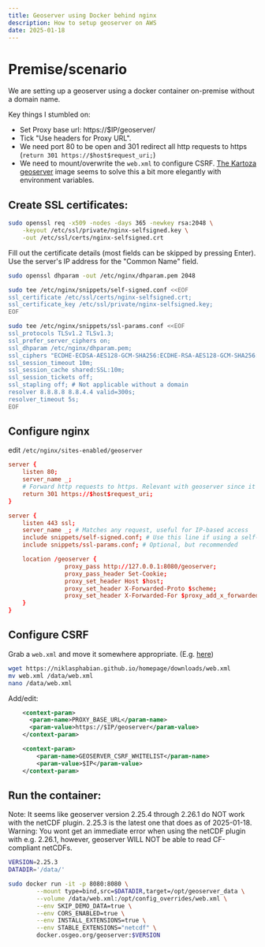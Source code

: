 ```yaml
---
title: Geoserver using Docker behind nginx
description: How to setup geoserver on AWS
date: 2025-01-18
---
```


# Premise/scenario
We are setting up a geoserver using a docker container on-premise without a domain name.

Key things I stumbled on:
- Set Proxy base url: https://$IP/geoserver/
- Tick "Use headers for Proxy URL".
- We need port 80 to be open and 301 redirect all http requests to https (`return 301 https://$host$request_uri;`)
- We need to mount/overwrite the `web.xml` to configure CSRF. [The Kartoza geoserver](https://github.com/kartoza/docker-geoserver) image seems to solve this a bit more elegantly with environment variables.

## Create SSL certificates:
```bash
sudo openssl req -x509 -nodes -days 365 -newkey rsa:2048 \
    -keyout /etc/ssl/private/nginx-selfsigned.key \
    -out /etc/ssl/certs/nginx-selfsigned.crt
```
Fill out the certificate details (most fields can be skipped by pressing Enter). Use the server's IP address for the "Common Name" field.


```bash
sudo openssl dhparam -out /etc/nginx/dhparam.pem 2048
```

```bash
sudo tee /etc/nginx/snippets/self-signed.conf <<EOF
ssl_certificate /etc/ssl/certs/nginx-selfsigned.crt;
ssl_certificate_key /etc/ssl/private/nginx-selfsigned.key;
EOF
```

```bash
sudo tee /etc/nginx/snippets/ssl-params.conf <<EOF
ssl_protocols TLSv1.2 TLSv1.3;
ssl_prefer_server_ciphers on;
ssl_dhparam /etc/nginx/dhparam.pem;
ssl_ciphers "ECDHE-ECDSA-AES128-GCM-SHA256:ECDHE-RSA-AES128-GCM-SHA256:ECDHE-ECDSA-AES256-GCM-SHA384:ECDHE-RSA-AES256-GCM-SHA384:DHE-RSA-AES128-GCM-SHA256:DHE-RSA-AES256-GCM-SHA384";
ssl_session_timeout 10m;
ssl_session_cache shared:SSL:10m;
ssl_session_tickets off;
ssl_stapling off; # Not applicable without a domain
resolver 8.8.8.8 8.8.4.4 valid=300s;
resolver_timeout 5s;
EOF
```

## Configure nginx
edit `/etc/nginx/sites-enabled/geoserver`

```conf
server {
    listen 80;
    server_name _;
    # Forward http requests to https. Relevant with geoserver since it generates http urls
    return 301 https://$host$request_uri;
}

server {
    listen 443 ssl;
    server_name _; # Matches any request, useful for IP-based access
    include snippets/self-signed.conf; # Use this line if using a self-signed certificate
    include snippets/ssl-params.conf; # Optional, but recommended

    location /geoserver {
                proxy_pass http://127.0.0.1:8080/geoserver;
                proxy_pass_header Set-Cookie;
                proxy_set_header Host $host;
                proxy_set_header X-Forwarded-Proto $scheme;
                proxy_set_header X-Forwarded-For $proxy_add_x_forwarded_for;
    }
}
```


## Configure CSRF
Grab a `web.xml` and move it somewhere appropriate. (E.g. [here](/homepage/downloads/web.xml))

```bash
wget https://niklasphabian.github.io/homepage/downloads/web.xml
mv web.xml /data/web.xml
nano /data/web.xml
```

Add/edit:
```xml
    <context-param>
      <param-name>PROXY_BASE_URL</param-name>
      <param-value>https://$IP/geoserver</param-value>
    </context-param>

    <context-param>
        <param-name>GEOSERVER_CSRF_WHITELIST</param-name>
        <param-value>$IP</param-value>
    </context-param>
```

## Run the container:
Note: It seems like geoserver version 2.25.4 through 2.26.1 do NOT work with the netCDF plugin.
2.25.3 is the latest one that does as of 2025-01-18.
Warning: You wont get an immediate error when using the netCDF plugin with e.g. 2.26.1, however, geoserver WILL NOT be able to read CF-compliant netCDFs.


```bash
VERSION=2.25.3
DATADIR='/data/'

sudo docker run -it -p 8080:8080 \
        --mount type=bind,src=$DATADIR,target=/opt/geoserver_data \
        --volume /data/web.xml:/opt/config_overrides/web.xml \
        --env SKIP_DEMO_DATA=true \
        --env CORS_ENABLED=true \
        --env INSTALL_EXTENSIONS=true \
        --env STABLE_EXTENSIONS="netcdf" \
        docker.osgeo.org/geoserver:$VERSION
```
